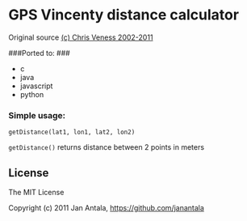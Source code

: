 # GPS Vincenty distance calculator #

Original source [(c) Chris Veness 2002-2011](http://www.movable-type.co.uk/scripts/latlong-vincenty.html)

###Ported to: ###
* c
* java
* javascript 
* python

### Simple usage:
```
getDistance(lat1, lon1, lat2, lon2)
```

``getDistance()`` returns distance between 2 points in meters

## License

The MIT License

Copyright (c) 2011 Jan Antala, https://github.com/janantala
